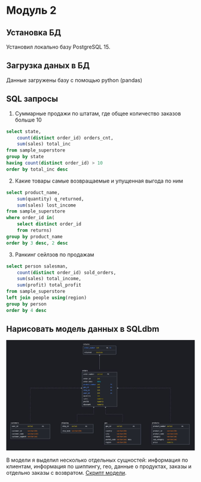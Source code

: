 # **Модуль 2**
## **Установка БД**
Установил локально базу PostgreSQL 15.
## **Загрузка даных в БД**
Данные загружены базу с помощью python (pandas)
## **SQL запросы**
1. Суммарные продажи по штатам, где общее количество заказов больше 10
```sql
select state,
	count(distinct order_id) orders_cnt,
	sum(sales) total_inc
from sample_superstore
group by state
having count(distinct order_id) > 10
order by total_inc desc
```
2. Какие товары самые возвращаемые и упущенная выгода по ним
```sql
select product_name,
	sum(quantity) q_returned,
	sum(sales) lost_income
from sample_superstore
where order_id in(
	select distinct order_id
	from returns)
group by product_name
order by 3 desc, 2 desc
```
3. Ранкинг сейлзов по продажам
```sql
select person salesman,
	count(distinct order_id) sold_orders,
	sum(sales) total_income,
	sum(profit) total_profit
from sample_superstore
left join people using(region)
group by person
order by 4 desc
```
## **Нарисовать модель данных в SQLdbm**
![Image alt](https://github.com/ysamokhotov/DE-101/blob/main/Module2/pics/db_model.JPG)

В модели я выделил несколько отдельных сущностей: информация по клиентам, информация по шиппингу, гео, данные о продуктах, заказы и отдельно заказы с возвратом. [Скрипт модели]('https://github.com/ysamokhotov/DE-101/blob/main/Module2/public_to_new_dwh.sql').
